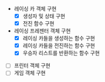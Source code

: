 - 레이싱 카 객체 구현
  - [x] 생성자 및 상태 구현
  - [x] 전진 함수 구현
- 레이싱 프레젠터 객체 구현
  - [x] 레이싱 카들을 생성하는 함수 구현
  - [x] 레이싱 카들을 전진하는 함수 구현
  - [x] 우승자 리스트를 반환하는 함수 구현
- [ ] 프린터 객체 구현
- [ ] 게임 객체 구현

